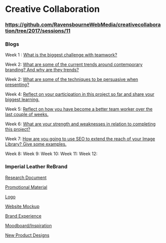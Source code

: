 # Creative Collaboration 

### https://github.com/RavensbourneWebMedia/creativecollaboration/tree/2017/sessions/11





### Blogs

Week 1 : [What is the biggest challenge with teamwork?](https://medium.com/@c.lovekin/what-is-the-biggest-challenge-with-teamwork-e14f7c4a564e) 

Week 2: [What are some of the current trends around contemporary branding? And why are they trends?](https://medium.com/@c.lovekin/what-are-some-of-the-current-trends-around-contemporary-branding-80b9b783e6d4) 

Week 2: [What are some of the techniques to be persuasive when presenting?](https://medium.com/@c.lovekin/what-are-some-of-the-techniques-to-be-persuasive-when-presenting-6a4a55c6e036) 

Week 4: [Reflect on your participation in this project so far and share your biggest learning.]() 

Week 5: [Reflect on how you have become a better team worker over the last couple of weeks.](https://medium.com/@c.lovekin/how-have-i-become-a-better-team-worker-over-the-last-month-3e5ad68d4471)

Week 6: [What are your strength and weaknesses in relation to completing this project?]() 

Week 7: [How are you going to use SEO to extend the reach of your Image Library? Give some examples.]()

Week 8:
Week 9:
Week 10:
Week 11:
Week 12:

### Imperial Leather ReBrand

[Research Document](https://docs.google.com/document/d/18icSV0MAQReueG1aiROxFjvCVc4Ajwhl8vf9jzG5ORc/edit?usp=sharing)

[Promotional Material](https://drive.google.com/drive/folders/0Bxz8JLU6zi9EZFJxX3lCUmxBaDQ?usp=sharing)

[Logo](https://drive.google.com/drive/folders/0Bxz8JLU6zi9EZ1dCazhkX2RwUDg?usp=sharing)

[Website Mockup](https://drive.google.com/drive/folders/0ByehoklZW7oSTUpKSGRKc2pzT00?usp=sharing)

[Brand Experience](https://drive.google.com/drive/folders/0Bxz8JLU6zi9ELUFoVUJzVmppUm8?usp=sharing)

[Moodboard/Inspiration](https://drive.google.com/drive/folders/0Bxz8JLU6zi9EQVFRUGxoOEIzUUE?usp=sharing)

[New Product Designs](https://drive.google.com/drive/folders/0Bxz8JLU6zi9EQW44NF9jMW9hR00?usp=sharing)
